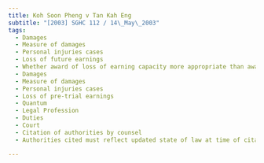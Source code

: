 ```yaml
---
title: Koh Soon Pheng v Tan Kah Eng 
subtitle: "[2003] SGHC 112 / 14\_May\_2003"
tags:
  - Damages
  - Measure of damages
  - Personal injuries cases
  - Loss of future earnings
  - Whether award of loss of earning capacity more appropriate than award of loss of earnings
  - Damages
  - Measure of damages
  - Personal injuries cases
  - Loss of pre-trial earnings
  - Quantum
  - Legal Profession
  - Duties
  - Court
  - Citation of authorities by counsel
  - Authorities cited must reflect updated state of law at time of citation

---
```


